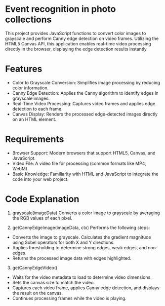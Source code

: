 
# Event recognition in photo collections

This project provides JavaScript functions to convert color images to grayscale and perform Canny edge detection on video frames. Utilizing the HTML5 Canvas API, this application enables real-time video processing directly in the browser, displaying the edge detection results instantly.

# Features
- Color to Grayscale Conversion: Simplifies image processing by reducing color information.
- Canny Edge Detection: Applies the Canny algorithm to identify edges in grayscale images.
- Real-Time Video Processing: Captures video frames and applies edge detection to each frame.
- Canvas Display: Renders the processed edge-detected images directly on an HTML <canvas> element.

# Requirements
- Browser Support: Modern browsers that support HTML5, Canvas, and JavaScript.
- Video File: A video file for processing (common formats like MP4, WebM).
- Basic Knowledge: Familiarity with HTML and JavaScript to integrate the code into your web project.

# Code Explanation
1. grayscale(imageData)
Converts a color image to grayscale by averaging the RGB values of each pixel.

2. getCannyEdgeImage(imageData, ctx)
Performs the following steps:

- Converts the image to grayscale.
Calculates the gradient magnitude using Sobel operators for both X and Y directions.
- Applies thresholding to determine strong edges, weak edges, and non-edges.
- Returns the processed image data with edges highlighted.

3. getCannyEdgeVideo()
- Waits for the video metadata to load to determine video dimensions.
- Sets the canvas size to match the video.
- Captures each video frame, applies Canny edge detection, and displays the result on the canvas.
- Continues processing frames while the video is playing.

